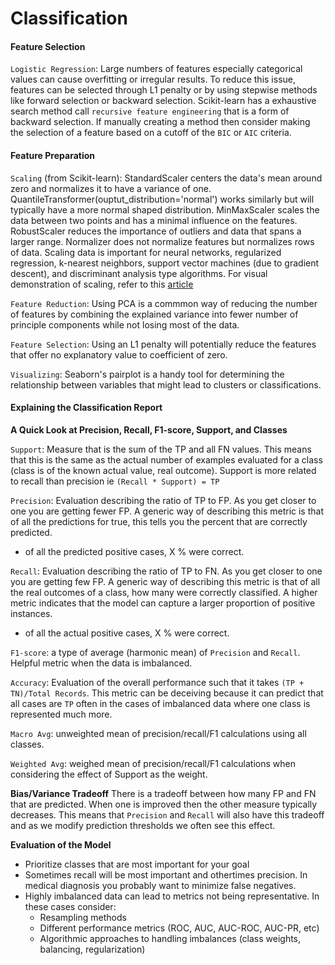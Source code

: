 # Classification  

#### Feature Selection  

`Logistic Regression`:  Large numbers of features especially categorical values can cause overfitting or irregular results.  To reduce this issue, features can be selected through L1 penalty or by using stepwise methods like forward selection or backward selection.  Scikit-learn has a exhaustive search method call `recursive feature engineering` that is a form of backward selection.  If manually creating a method then consider making the selection of a feature based on a cutoff of the `BIC` or `AIC` criteria.  

#### Feature Preparation  

`Scaling` (from Scikit-learn):  StandardScaler centers the data's mean around zero and normalizes it to have a variance of one.  QuantileTransformer(ouptut_distribution='normal') works similarly but will typically have a more normal shaped distribution.  MinMaxScaler scales the data between two points and has a minimal influence on the features.  RobustScaler reduces the importance of outliers and data that spans a larger range.  Normalizer does not normalize features but normalizes rows of data.  Scaling data is important for neural networks, regularized regression, k-nearest neighbors, support vector machines (due to gradient descent), and discriminant analysis type algorithms.  For visual demonstration of scaling, refer to this [article](https://www.kaggle.com/code/discdiver/guide-to-scaling-and-standardizing/notebook)  

`Feature Reduction`:  Using PCA is a commmon way of reducing the number of features by combining the explained variance into fewer number of principle components while not losing most of the data.  

`Feature Selection`:  Using an L1 penalty will potentially reduce the features that offer no explanatory value to coefficient of zero.  

`Visualizing`:  Seaborn's pairplot is a handy tool for determining the relationship between variables that might lead to clusters or classifications.  
#### Explaining the Classification Report

**A Quick Look at Precision, Recall, F1-score, Support, and Classes**

`Support`: Measure that is the sum of the TP and all FN values.  This means that this is the same as the actual number of examples evaluated for a class (class is of the known actual value, real outcome).  Support is more related to recall than precision ie `(Recall * Support) = TP`

`Precision`:  Evaluation describing the ratio of TP to FP.  As you get closer to one you are getting fewer FP.  A generic way of describing this metric is that of all the predictions for true, this tells you the percent that are correctly predicted.  
- of all the predicted positive cases, X % were correct.

`Recall`:  Evaluation describing the ratio of TP to FN.  As you get closer to one you are getting few FP.  A generic way of describing this metric is that of all the real outcomes of a class, how many were correctly classified.   A higher metric indicates that the model can capture a larger proportion of positive instances.  
- of all the actual positive cases, X % were correct.

`F1-score`: a type of average (harmonic mean) of `Precision` and `Recall`.  Helpful metric when the data is imbalanced.   

`Accuracy`:  Evaluation of the overall performance such that it takes `(TP + TN)/Total Records`.  This metric can be deceiving because it can predict that all cases are `TP` often in the cases of imbalanced data where one class is represented much more.  

`Macro Avg`:  unweighted mean of precision/recall/F1 calculations using all classes.  

`Weighted Avg`:  weighed mean of precision/recall/F1 calculations when considering the effect of Support as the weight.

**Bias/Variance Tradeoff** 
There is a tradeoff between how many FP and FN that are predicted.  When one is improved then the other measure typically decreases.  This means that `Precision` and `Recall` will also have this tradeoff and as we modify prediction thresholds we often see this effect.

**Evaluation of the Model**
* Prioritize classes that are most important for your goal
* Sometimes recall will be most important and othertimes precision.  In medical diagnosis you probably want to minimize false negatives.  
* Highly imbalanced data can lead to metrics not being representative.  In these cases consider:  
    * Resampling  methods
    * Different performance metrics (ROC, AUC, AUC-ROC, AUC-PR, etc)
    * Algorithmic approaches to handling imbalances (class weights, balancing, regularization)


